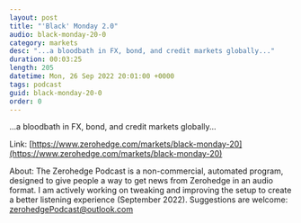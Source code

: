 ```yaml
---
layout: post
title: "'Black' Monday 2.0"
audio: black-monday-20-0
category: markets
desc: "...a bloodbath in FX, bond, and credit markets globally..."
duration: 00:03:25
length: 205
datetime: Mon, 26 Sep 2022 20:01:00 +0000
tags: podcast
guid: black-monday-20-0
order: 0
---
```

...a bloodbath in FX, bond, and credit markets globally...

Link: [https://www.zerohedge.com/markets/black-monday-20](https://www.zerohedge.com/markets/black-monday-20)

About: The Zerohedge Podcast is a non-commercial, automated program, designed to give people a way to get news from Zerohedge in an audio format.  I am actively working on tweaking and improving the setup to create a better listening experience (September 2022).  Suggestions are welcome: [zerohedgePodcast@outlook.com](mailto:zerohedgePodcast@outlook.com)